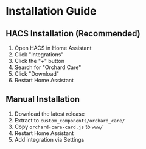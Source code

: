 # Installation Guide

## HACS Installation (Recommended)

1. Open HACS in Home Assistant
2. Click "Integrations"
3. Click the "+" button
4. Search for "Orchard Care"
5. Click "Download"
6. Restart Home Assistant

## Manual Installation

1. Download the latest release
2. Extract to `custom_components/orchard_care/`
3. Copy `orchard-care-card.js` to `www/`
4. Restart Home Assistant
5. Add integration via Settings